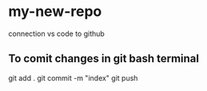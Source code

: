 # my-new-repo
connection vs code to github

## To comit changes in git bash terminal
git add .
git commit -m "index"
git push
